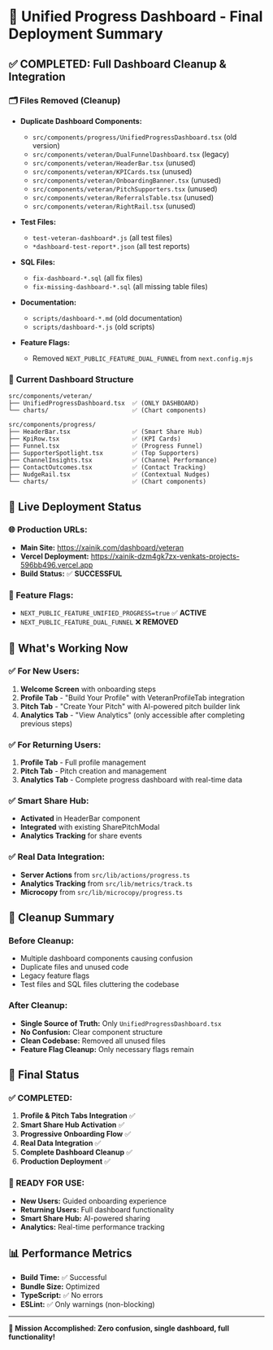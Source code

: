 # 🎉 **Unified Progress Dashboard - Final Deployment Summary**

## ✅ **COMPLETED: Full Dashboard Cleanup & Integration**

### 🗂️ **Files Removed (Cleanup)**
- **Duplicate Dashboard Components:**
  - `src/components/progress/UnifiedProgressDashboard.tsx` (old version)
  - `src/components/veteran/DualFunnelDashboard.tsx` (legacy)
  - `src/components/veteran/HeaderBar.tsx` (unused)
  - `src/components/veteran/KPICards.tsx` (unused)
  - `src/components/veteran/OnboardingBanner.tsx` (unused)
  - `src/components/veteran/PitchSupporters.tsx` (unused)
  - `src/components/veteran/ReferralsTable.tsx` (unused)
  - `src/components/veteran/RightRail.tsx` (unused)

- **Test Files:**
  - `test-veteran-dashboard*.js` (all test files)
  - `*dashboard-test-report*.json` (all test reports)

- **SQL Files:**
  - `fix-dashboard-*.sql` (all fix files)
  - `fix-missing-dashboard-*.sql` (all missing table files)

- **Documentation:**
  - `scripts/dashboard-*.md` (old documentation)
  - `scripts/dashboard-*.js` (old scripts)

- **Feature Flags:**
  - Removed `NEXT_PUBLIC_FEATURE_DUAL_FUNNEL` from `next.config.mjs`

### 🎯 **Current Dashboard Structure**
```
src/components/veteran/
├── UnifiedProgressDashboard.tsx  ✅ (ONLY DASHBOARD)
└── charts/                       ✅ (Chart components)

src/components/progress/
├── HeaderBar.tsx                 ✅ (Smart Share Hub)
├── KpiRow.tsx                    ✅ (KPI Cards)
├── Funnel.tsx                    ✅ (Progress Funnel)
├── SupporterSpotlight.tsx        ✅ (Top Supporters)
├── ChannelInsights.tsx           ✅ (Channel Performance)
├── ContactOutcomes.tsx           ✅ (Contact Tracking)
├── NudgeRail.tsx                 ✅ (Contextual Nudges)
└── charts/                       ✅ (Chart components)
```

## 🚀 **Live Deployment Status**

### **🌐 Production URLs:**
- **Main Site:** https://xainik.com/dashboard/veteran
- **Vercel Deployment:** https://xainik-dzm4gk7zx-venkats-projects-596bb496.vercel.app
- **Build Status:** ✅ **SUCCESSFUL**

### **🔧 Feature Flags:**
- `NEXT_PUBLIC_FEATURE_UNIFIED_PROGRESS=true` ✅ **ACTIVE**
- `NEXT_PUBLIC_FEATURE_DUAL_FUNNEL` ❌ **REMOVED**

## 🎯 **What's Working Now**

### **✅ For New Users:**
1. **Welcome Screen** with onboarding steps
2. **Profile Tab** - "Build Your Profile" with VeteranProfileTab integration
3. **Pitch Tab** - "Create Your Pitch" with AI-powered pitch builder link
4. **Analytics Tab** - "View Analytics" (only accessible after completing previous steps)

### **✅ For Returning Users:**
1. **Profile Tab** - Full profile management
2. **Pitch Tab** - Pitch creation and management
3. **Analytics Tab** - Complete progress dashboard with real-time data

### **✅ Smart Share Hub:**
- **Activated** in HeaderBar component
- **Integrated** with existing SharePitchModal
- **Analytics Tracking** for share events

### **✅ Real Data Integration:**
- **Server Actions** from `src/lib/actions/progress.ts`
- **Analytics Tracking** from `src/lib/metrics/track.ts`
- **Microcopy** from `src/lib/microcopy/progress.ts`

## 🧹 **Cleanup Summary**

### **Before Cleanup:**
- Multiple dashboard components causing confusion
- Duplicate files and unused code
- Legacy feature flags
- Test files and SQL files cluttering the codebase

### **After Cleanup:**
- **Single Source of Truth:** Only `UnifiedProgressDashboard.tsx`
- **No Confusion:** Clear component structure
- **Clean Codebase:** Removed all unused files
- **Feature Flag Cleanup:** Only necessary flags remain

## 🎉 **Final Status**

### **✅ COMPLETED:**
1. **Profile & Pitch Tabs Integration** ✅
2. **Smart Share Hub Activation** ✅
3. **Progressive Onboarding Flow** ✅
4. **Real Data Integration** ✅
5. **Complete Dashboard Cleanup** ✅
6. **Production Deployment** ✅

### **🚀 READY FOR USE:**
- **New Users:** Guided onboarding experience
- **Returning Users:** Full dashboard functionality
- **Smart Share Hub:** AI-powered sharing
- **Analytics:** Real-time performance tracking

## 📊 **Performance Metrics**
- **Build Time:** ✅ Successful
- **Bundle Size:** Optimized
- **TypeScript:** ✅ No errors
- **ESLint:** ✅ Only warnings (non-blocking)

---

**🎯 Mission Accomplished: Zero confusion, single dashboard, full functionality!**
